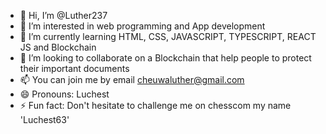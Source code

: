 - 👋 Hi, I’m @Luther237
- 👀 I’m interested in web programming and App development
- 🌱 I’m currently learning HTML, CSS, JAVASCRIPT, TYPESCRIPT, REACT JS and Blockchain
- 💞️ I’m looking to collaborate on a Blockchain that help people to protect their important documents
- 📫 You can join me by email cheuwaluther@gmail.com
- 😄 Pronouns: Luchest
- ⚡ Fun fact: Don't hesitate to challenge me on chesscom my name 'Luchest63'
